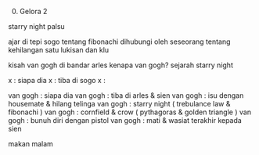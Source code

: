 0. Gelora 2

starry night palsu

ajar di tepi sogo tentang fibonachi
dihubungi oleh seseorang tentang kehilangan satu lukisan dan klu

kisah van gogh di bandar arles
kenapa van gogh? sejarah starry night

x : siapa dia
x : tiba di sogo
x : 

van gogh : siapa dia
van gogh : tiba di arles & sien
van gogh : isu dengan housemate & hilang telinga
van gogh : starry night ( trebulance law & fibonachi )
van gogh : cornfield & crow ( pythagoras & golden triangle )
van gogh : bunuh diri dengan pistol
van gogh : mati & wasiat terakhir kepada sien

makan malam
